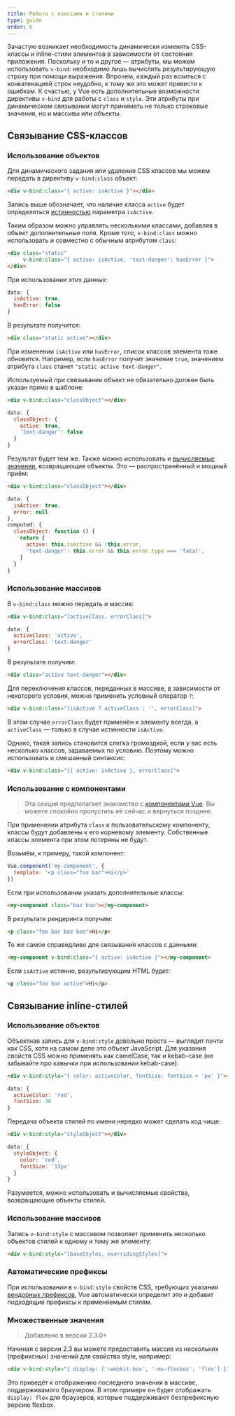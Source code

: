 ```yaml
---
title: Работа с классами и стилями
type: guide
order: 6
---
```


Зачастую возникает необходимость динамически изменять CSS-классы и inline-стили элементов в зависимости от состояния приложения. Поскольку и то и другое — атрибуты, мы можем использовать `v-bind`: необходимо лишь вычислить результирующую строку при помощи выражения. Впрочем, каждый раз возиться с конкатенацией строк неудобно, к тому же это может привести к ошибкам. К счастью, у Vue есть дополнительные возможности директивы `v-bind` для работы с `class` и `style`. Эти атрибуты при динамическом связывании могут принимать не только строковые значения, но и массивы или объекты.

## Связывание CSS-классов

### Использование объектов

Для динамического задания или удаления CSS классов мы можем передать в директиву `v-bind:class` объект:

``` html
<div v-bind:class="{ active: isActive }"></div>
```

Запись выше обозначает, что наличие класса `active` будет определяться [истинностью](https://developer.mozilla.org/en-US/docs/Glossary/Truthy) параметра `isActive`.

Таким образом можно управлять несколькими классами, добавляя в объект дополнительные поля. Кроме того, `v-bind:class` можно использовать и совместно с обычным атрибутом `class`:

``` html
<div class="static"
     v-bind:class="{ active: isActive, 'text-danger': hasError }">
</div>
```

При использовании этих данных:

``` js
data: {
  isActive: true,
  hasError: false
}
```

В результате получится:

``` html
<div class="static active"></div>
```

При изменении `isActive` или `hasError`, список классов элемента тоже обновится. Например, если `hasError` получит значение `true`, значением атрибута `class` станет `"static active text-danger"`.

Используемый при связывании объект не обязательно должен быть указан прямо в шаблоне:

``` html
<div v-bind:class="classObject"></div>
```
``` js
data: {
  classObject: {
    active: true,
    'text-danger': false
  }
}
```

Результат будет тем же. Также можно использовать и [вычисляемые значения](computed.html), возвращающие объекты. Это — распространённый и мощный приём:

``` html
<div v-bind:class="classObject"></div>
```
``` js
data: {
  isActive: true,
  error: null
},
computed: {
  classObject: function () {
    return {
      active: this.isActive && !this.error,
      'text-danger': this.error && this.error.type === 'fatal',
    }
  }
}
```

### Использование массивов

В `v-bind:class` можно передать и массив:

``` html
<div v-bind:class="[activeClass, errorClass]">
```
``` js
data: {
  activeClass: 'active',
  errorClass: 'text-danger'
}
```

В результате получим:

``` html
<div class="active text-danger"></div>
```

Для переключения классов, переданных в массиве, в зависимости от некоторого условия, можно применить условный оператор `?`:

``` html
<div v-bind:class="[isActive ? activeClass : '', errorClass]">
```

В этом случае `errorClass` будет применён к элементу всегда, а `activeClass` — только в случае истинности `isActive`.

Однако, такая запись становится слегка громоздкой, если у вас есть несколько классов, задаваемых по условию. Поэтому можно использовать и смешанный синтаксис:

``` html
<div v-bind:class="[{ active: isActive }, errorClass]">
```

### Использование с компонентами

> Эта секция предполагает знакомство с [компонентами Vue](components.html). Вы можете спокойно пропустить её сейчас и вернуться позднее.

При применении атрибута `class` к пользовательскому компоненту, классы будут добавлены к его корневому элементу. Собственные классы элемента при этом потеряны не будут.

Возьмём, к примеру, такой компонент:

``` js
Vue.component('my-component', {
  template: '<p class="foo bar">Hi</p>'
})
```

Если при использовании указать дополнительные классы:

``` html
<my-component class="baz boo"></my-component>
```

В результате рендеринга получим:

``` html
<p class="foo bar baz boo">Hi</p>
```

То же самое справедливо для связывания классов с данными:

``` html
<my-component v-bind:class="{ active: isActive }"></my-component>
```

Если `isActive` истинно, результирующим HTML будет:

``` html
<p class="foo bar active">Hi</p>
```

## Связывание inline-стилей

### Использование объектов

Объектная запись для `v-bind:style` довольно проста — выглядит почти как CSS, хотя на самом деле это объект JavaScript. Для указания свойств CSS можно применять как camelCase, так и kebab-case (не забывайте про кавычки при использовании kebab-case):

``` html
<div v-bind:style="{ color: activeColor, fontSize: fontSize + 'px' }"></div>
```
``` js
data: {
  activeColor: 'red',
  fontSize: 30
}
```

Передача объекта стилей по имени нередко может сделать код чище:

``` html
<div v-bind:style="styleObject"></div>
```
``` js
data: {
  styleObject: {
    color: 'red',
    fontSize: '13px'
  }
}
```

Разумеется, можно использовать и вычисляемые свойства, возвращающие объекты стилей.

### Использование массивов

Запись `v-bind:style` с массивом позволяет применить несколько объектов стилей к одному и тому же элементу:

``` html
<div v-bind:style="[baseStyles, overridingStyles]">
```

### Автоматические префиксы

При использовании в `v-bind:style` свойств CSS, требующих указания [вендорных префиксов](https://developer.mozilla.org/en-US/docs/Glossary/Vendor_Prefix), Vue автоматически определит это и добавит подходящие префиксы к применяемым стилям.

### Множественные значения

> Добавлено в версии 2.3.0+

Начиная с версии 2.3 вы можете предоставить массив из нескольких (префиксных) значений для свойства style, например:

``` html
<div v-bind:style="{ display: ['-webkit-box', '-ms-flexbox', 'flex'] }">
```

Это приведёт к отображению последнего значения в массиве, поддерживамого браузером. В этом примере он будет отображать `display: flex` для браузеров, которые поддерживают безпрефиксную версию flexbox.
